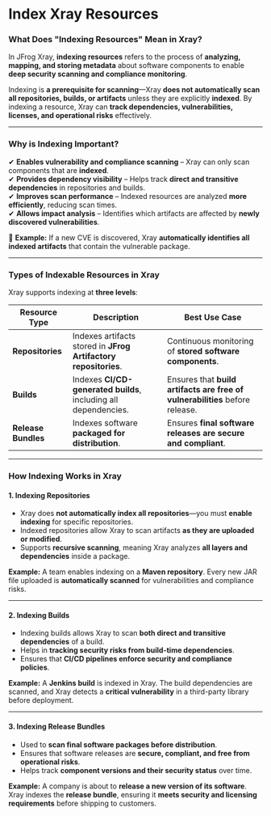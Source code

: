 # Index Xray Resources

### **What Does "Indexing Resources" Mean in Xray?**

In JFrog Xray, **indexing resources** refers to the process of **analyzing, mapping, and storing metadata** about software components to enable **deep security scanning and compliance monitoring**.

Indexing is **a prerequisite for scanning**—Xray **does not automatically scan all repositories, builds, or artifacts** unless they are explicitly **indexed**. By indexing a resource, Xray can **track dependencies, vulnerabilities, licenses, and operational risks** effectively.

***

### **Why is Indexing Important?**

✔ **Enables vulnerability and compliance scanning** – Xray can only scan components that are **indexed**.\
✔ **Provides dependency visibility** – Helps track **direct and transitive dependencies** in repositories and builds.\
✔ **Improves scan performance** – Indexed resources are analyzed **more efficiently**, reducing scan times.\
✔ **Allows impact analysis** – Identifies which artifacts are affected by **newly discovered vulnerabilities**.

🚀 **Example:** If a new CVE is discovered, Xray **automatically identifies all indexed artifacts** that contain the vulnerable package.

***

### **Types of Indexable Resources in Xray**

Xray supports indexing at **three levels**:

| **Resource Type**   | **Description**                                                 | **Best Use Case**                                                            |
| ------------------- | --------------------------------------------------------------- | ---------------------------------------------------------------------------- |
| **Repositories**    | Indexes artifacts stored in **JFrog Artifactory repositories**. | Continuous monitoring of **stored software components**.                     |
| **Builds**          | Indexes **CI/CD-generated builds**, including all dependencies. | Ensures that **build artifacts are free of vulnerabilities** before release. |
| **Release Bundles** | Indexes software **packaged for distribution**.                 | Ensures **final software releases are secure and compliant**.                |

***

### **How Indexing Works in Xray**

#### **1. Indexing Repositories**

* Xray does **not automatically index all repositories**—you must **enable indexing** for specific repositories.
* Indexed repositories allow Xray to scan artifacts **as they are uploaded or modified**.
* Supports **recursive scanning**, meaning Xray analyzes **all layers and dependencies** inside a package.

**Example:** A team enables indexing on a **Maven repository**. Every new JAR file uploaded is **automatically scanned** for vulnerabilities and compliance risks.

***

#### **2. Indexing Builds**

* Indexing builds allows Xray to scan **both direct and transitive dependencies** of a build.
* Helps in **tracking security risks from build-time dependencies**.
* Ensures that **CI/CD pipelines enforce security and compliance policies**.

**Example:** A **Jenkins build** is indexed in Xray. The build dependencies are scanned, and Xray detects a **critical vulnerability** in a third-party library before deployment.

***

#### **3. Indexing Release Bundles**

* Used to **scan final software packages before distribution**.
* Ensures that software releases are **secure, compliant, and free from operational risks**.
* Helps track **component versions and their security status** over time.

**Example:** A company is about to **release a new version of its software**. Xray indexes the **release bundle**, ensuring it **meets security and licensing requirements** before shipping to customers.
